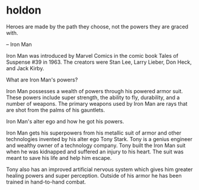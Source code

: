 # holdon
Heroes are made by the path they choose, not the powers they are graced with.

– Iron Man


Iron Man was introduced by Marvel Comics in the comic book Tales of Suspense #39 in 1963. The creators were Stan Lee, Larry Lieber, Don Heck, and Jack Kirby. 

What are Iron Man's powers? 


Iron Man possesses a wealth of powers through his powered armor suit. These powers include super strength, the ability to fly, durability, and a number of weapons. The primary weapons used by Iron Man are rays that are shot from the palms of his gauntlets. 

 Iron Man's alter ego and how he got his powers. 


Iron Man gets his superpowers from his metallic suit of armor and other technologies invented by his alter ego Tony Stark. Tony is a genius engineer and wealthy owner of a technology company. Tony built the Iron Man suit when he was kidnapped and suffered an injury to his heart. The suit was meant to save his life and help him escape. 

Tony also has an improved artificial nervous system which gives him greater healing powers and super perception. Outside of his armor he has been trained in hand-to-hand combat. 
